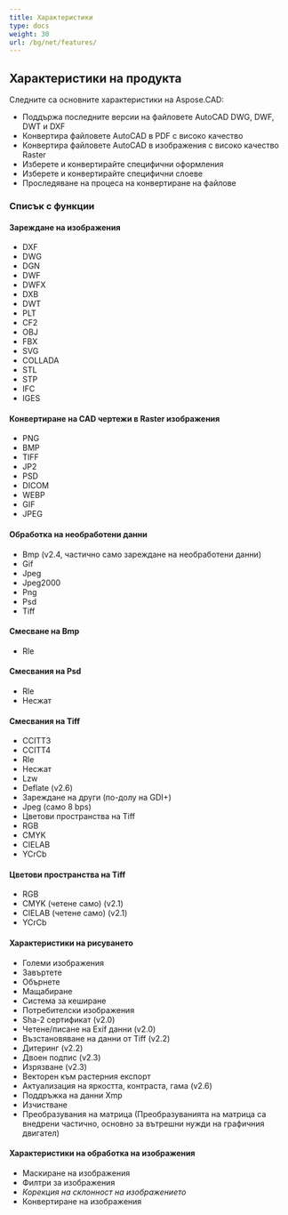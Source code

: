 ```yaml
---
title: Характеристики
type: docs
weight: 30
url: /bg/net/features/
---
```


## **Характеристики на продукта**
Следните са основните характеристики на Aspose.CAD:

- Поддържа последните версии на файловете AutoCAD DWG, DWF, DWT и DXF
- Конвертира файловете AutoCAD в PDF с високо качество
- Конвертира файловете AutoCAD в изображения с високо качество Raster
- Изберете и конвертирайте специфични оформления
- Изберете и конвертирайте специфични слоеве
- Проследяване на процеса на конвертиране на файлове

### **Списък с функции**
#### **Зареждане на изображения**
- DXF
- DWG
- DGN
- DWF
- DWFX
- DXB
- DWT
- PLT
- CF2
- OBJ
- FBX
- SVG
- COLLADA
- STL
- STP
- IFC
- IGES

#### **Конвертиране на CAD чертежи в Raster изображения**
- PNG
- BMP
- TIFF
- JP2
- PSD
- DICOM
- WEBP
- GIF
- JPEG

#### **Обработка на необработени данни**
- Bmp (v2.4, частично само зареждане на необработени данни)
- Gif
- Jpeg
- Jpeg2000
- Png
- Psd
- Tiff

#### **Смесване на Bmp**
- Rle

#### **Смесвания на Psd**
- Rle
- Несжат

#### **Смесвания на Tiff**
- CCITT3
- CCITT4
- Rle
- Несжат
- Lzw
- Deflate (v2.6)
- Зареждане на други (по-долу на GDI+)
- Jpeg (само 8 bps)
- Цветови пространства на Tiff
- RGB
- CMYK
- CIELAB
- YCrCb

#### **Цветови пространства на Tiff**
- RGB
- CMYK (четене само) (v2.1)
- CIELAB (четене само) (v2.1)
- YCrCb

#### **Характеристики на рисуването**
- Големи изображения
- Завъртете
- Обърнете
- Мащабиране
- Система за кеширане
- Потребителски изображения
- Sha-2 сертификат (v2.0)
- Четене/писане на Exif данни (v2.0)
- Възстановяване на данни от Tiff (v2.2)
- Дитеринг (v2.2)
- Двоен подпис (v2.3)
- Изрязване (v2.3)
- Векторен към растерния експорт
- Актуализация на яркостта, контраста, гама (v2.6)
- Поддръжка на данни Xmp
- Изчистване
- Преобразувания на матрица (Преобразуванията на матрица са внедрени частично, основно за вътрешни нужди на графичния двигател)

#### **Характеристики на обработка на изображения**
- Маскиране на изображения
- Филтри за изображения
- *Корекция на склонност на изображението*
- Конвертиране на изображения

